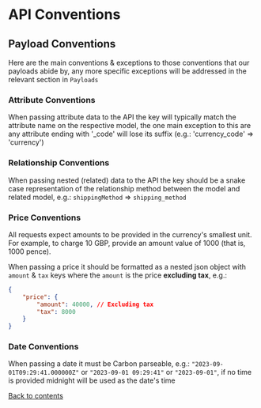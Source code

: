 # API Conventions

## Payload Conventions

Here are the main conventions & exceptions to those conventions that our payloads abide by, any more specific exceptions will be addressed in the relevant section in `Payloads`

### Attribute Conventions

When passing attribute data to the API the key will typically match the attribute name on the respective model, the one main exception to this are any attribute ending with '_code' will lose its suffix (e.g.: 'currency_code' => 'currency')

### Relationship Conventions

When passing nested (related) data to the API the key should be a snake case representation of the relationship method between the model and related model, e.g.: `shippingMethod` => `shipping_method`

### Price Conventions

All requests expect amounts to be provided in the currency's smallest unit. For example, to charge 10 GBP, provide an amount value of 1000 (that is, 1000 pence).

When passing a price it should be formatted as a nested json object with `amount` & `tax` keys where the `amount` is the price **excluding tax**, e.g.:

```json lines
{
    "price": {
        "amount": 40000, // Excluding tax
        "tax": 8000
    }
}
```

### Date Conventions

When passing a date it must be Carbon parseable, e.g.: `"2023-09-01T09:29:41.000000Z"` or `"2023-09-01 09:29:41"` or `"2023-09-01"`, if no time is provided midnight will be used as the date's time

[Back to contents](README.md#table-of-contents)
